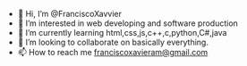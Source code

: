 - 👋 Hi, I’m @FranciscoXavvier
- 👀 I’m interested in web developing and software production
- 🌱 I’m currently learning html,css,js,c++,c,python,C#,java
- 💞️ I’m looking to collaborate on basically everything.
- 📫 How to reach me franciscoxavieram@gmail.com

<!---
FranciscoXavvier/FranciscoXavvier is a ✨ special ✨ repository because its `README.md` (this file) appears on your GitHub profile.
You can click the Preview link to take a look at your changes.
--->
